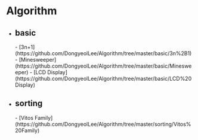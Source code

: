 # Algorithm   
 - <h2> basic </h2> 
   - [3n+1](https://github.com/DongyeolLee/Algorithm/tree/master/basic/3n%2B1)
   - [Minesweeper](https://github.com/DongyeolLee/Algorithm/tree/master/basic/Minesweeper)
   - [LCD Display](https://github.com/DongyeolLee/Algorithm/tree/master/basic/LCD%20Display)
   
- <h2> sorting </h2>
   - [Vitos Family](https://github.com/DongyeolLee/Algorithm/tree/master/sorting/Vitos%20Family)
